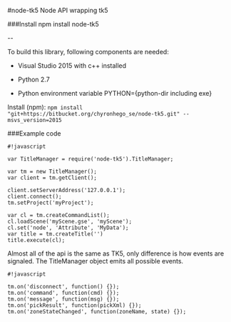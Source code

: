 #node-tk5
Node API wrapping tk5

###Install
npm install node-tk5

--

To build this library, following components are needed:

* Visual Studio 2015 with c++ installed

* Python 2.7

* Python environment variable PYTHON={python-dir including exe}


Install (npm):
`npm install "git+https://bitbucket.org/chyronhego_se/node-tk5.git" --msvs_version=2015`

###Example code

```
#!javascript

var TitleManager = require('node-tk5').TitleManager;

var tm = new TitleManager();
var client = tm.getClient();

client.setServerAddress('127.0.0.1');
client.connect();
tm.setProject('myProject');

var cl = tm.createCommandList();
cl.loadScene('myScene.gse', 'myScene');
cl.set('node', 'Attribute', 'MyData');
var title = tm.createTitle('')
title.execute(cl);

```


Almost all of the api is the same as TK5, only difference is how events are signaled. The TitleManager object emits all possible events.

```
#!javascript

tm.on('disconnect', function() {});
tm.on('command', function(cmd) {});
tm.on('message', function(msg) {});
tm.on('pickResult', function(pickXml) {});
tm.on('zoneStateChanged', function(zoneName, state) {});
```